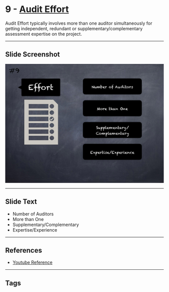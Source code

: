 
# 9 - [Audit Effort](./Audit%20Effort.md)

Audit Effort typically involves more than one auditor simultaneously for getting independent, redundant or supplementary/complementary assessment expertise on the project.


___
## Slide Screenshot
![009.png](../../images/6.%20Audit%20Techniques%20and%20Tools%20101/009.png)
___
## Slide Text
- Number of Auditors
- More than One
- Supplementary/Complementary
- Expertise/Experience
___
## References
- [Youtube Reference](https://youtu.be/M0C7z3TE5Go?t=649)
___
## Tags
